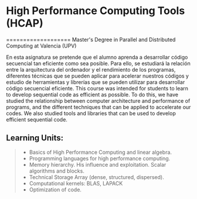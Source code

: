 # High Performance Computing Tools (HCAP)
===================
Master's Degree in Parallel and Distributed Computing at Valencia (UPV)

En esta asignatura se pretende que el alumno aprenda a desarrollar código secuencial tan eficiente como sea posible. Para ello, se estudiará la relación entre la arquitectura del ordenador y el rendimiento de los programas, diferentes técnicas que se pueden aplicar para acelerar nuestros códigos y estudio de herramientas y librerías que se pueden utilizar para desarrollar código secuencial eficiente. 
This course was intended for students to learn to develop sequential code as efficient as possible. To do this, we have studied  the relationship between computer architecture and performance of programs, and the different techniques that can be applied to accelerate our codes. We also studied tools and libraries that can be used to develop efficient sequential code.

Learning Units:
-------------
> - Basics of High Performance Computing and linear algebra.
> - Programming languages for high performance computing.
> - Memory hierarchy. His influence and exploitation. Scalar algorithms and blocks.
> - Technical Storage Array (dense, structured, dispersed).
> - Computational kernels: BLAS, LAPACK
> - Optimization of code.
